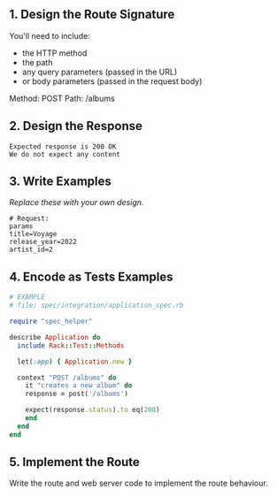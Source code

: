 ## 1. Design the Route Signature

You'll need to include:
  * the HTTP method
  * the path
  * any query parameters (passed in the URL)
  * or body parameters (passed in the request body)

  Method: POST
  Path: /albums

## 2. Design the Response

```
Expected response is 200 OK
We do not expect any content
```

## 3. Write Examples

_Replace these with your own design._

```
# Request:
params
title=Voyage
release_year=2022
artist_id=2

```

## 4. Encode as Tests Examples

```ruby
# EXAMPLE
# file: spec/integration/application_spec.rb

require "spec_helper"

describe Application do
  include Rack::Test::Methods

  let(:app) { Application.new }

  context "POST /albums" do
    it "creates a new album" do
    response = post('/albums')

    expect(response.status).to eq(200)
    end
  end
end
```

## 5. Implement the Route

Write the route and web server code to implement the route behaviour.